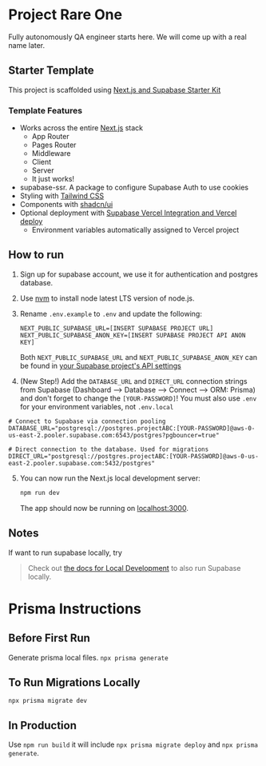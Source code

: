 # Project Rare One

Fully autonomously QA engineer starts here. We will come up with a real name later.

## Starter Template

This project is scaffolded using [Next.js and Supabase Starter Kit](https://github.com/vercel/next.js/tree/canary/examples/with-supabase)

### Template Features

- Works across the entire [Next.js](https://nextjs.org) stack
  - App Router
  - Pages Router
  - Middleware
  - Client
  - Server
  - It just works!
- supabase-ssr. A package to configure Supabase Auth to use cookies
- Styling with [Tailwind CSS](https://tailwindcss.com)
- Components with [shadcn/ui](https://ui.shadcn.com/)
- Optional deployment with [Supabase Vercel Integration and Vercel deploy](#deploy-your-own)
  - Environment variables automatically assigned to Vercel project

## How to run

1. Sign up for supabase account, we use it for authentication and postgres database.

2. Use [nvm](https://github.com/nvm-sh/nvm) to install node latest LTS version of node.js.

3. Rename `.env.example` to `.env` and update the following:

   ```
   NEXT_PUBLIC_SUPABASE_URL=[INSERT SUPABASE PROJECT URL]
   NEXT_PUBLIC_SUPABASE_ANON_KEY=[INSERT SUPABASE PROJECT API ANON KEY]
   ```

   Both `NEXT_PUBLIC_SUPABASE_URL` and `NEXT_PUBLIC_SUPABASE_ANON_KEY` can be found in [your Supabase project's API settings](https://app.supabase.com/project/_/settings/api)

4. (New Step!) Add the `DATABASE_URL` and `DIRECT_URL` connection strings from Supabase (Dashboard --> Database --> Connect --> ORM: Prisma) and don't forget to change the `[YOUR-PASSWORD]`! You must also use `.env` for your environment variables, not `.env.local`

```
# Connect to Supabase via connection pooling
DATABASE_URL="postgresql://postgres.projectABC:[YOUR-PASSWORD]@aws-0-us-east-2.pooler.supabase.com:6543/postgres?pgbouncer=true"

# Direct connection to the database. Used for migrations
DIRECT_URL="postgresql://postgres.projectABC:[YOUR-PASSWORD]@aws-0-us-east-2.pooler.supabase.com:5432/postgres"
```

5. You can now run the Next.js local development server:

   ```bash
   npm run dev
   ```

   The app should now be running on [localhost:3000](http://localhost:3000/).

## Notes

If want to run supabase locally, try

> Check out [the docs for Local Development](https://supabase.com/docs/guides/getting-started/local-development) to also run Supabase locally.

# Prisma Instructions

## Before First Run

Generate prisma local files.
`npx prisma generate`

## To Run Migrations Locally

`npx prisma migrate dev`

## In Production

Use `npm run build` it will include `npx prisma migrate deploy` and `npx prisma generate`.
